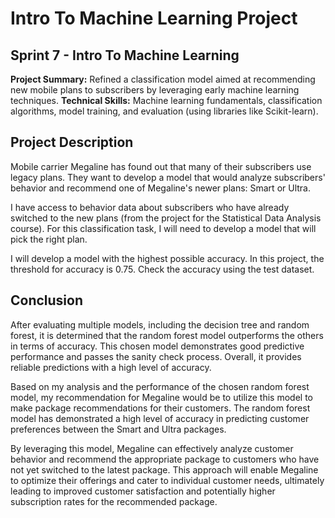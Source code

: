 # Intro To Machine Learning Project
## Sprint 7 - Intro To Machine Learning
**Project Summary:** Refined a classification model aimed at recommending new mobile plans to subscribers by leveraging early machine learning techniques.
**Technical Skills:** Machine learning fundamentals, classification algorithms, model training, and evaluation (using libraries like Scikit-learn).

## Project Description

Mobile carrier Megaline has found out that many of their subscribers use legacy plans. They want to develop a model that would analyze subscribers' behavior and recommend one of Megaline's newer plans: Smart or Ultra. 

I have access to behavior data about subscribers who have already switched to the new plans (from the project for the Statistical Data Analysis course). For this classification task, I will need to develop a model that will pick the right plan. 

I will develop a model with the highest possible accuracy. In this project, the threshold for accuracy is 0.75. Check the accuracy using the test dataset.  

## Conclusion
After evaluating multiple models, including the decision tree and random forest, it is determined that the random forest model outperforms the others in terms of accuracy. This chosen model demonstrates good predictive performance and passes the sanity check process. Overall, it provides reliable predictions with a high level of accuracy.

Based on my analysis and the performance of the chosen random forest model, my recommendation for Megaline would be to utilize this model to make package recommendations for their customers. The random forest model has demonstrated a high level of accuracy in predicting customer preferences between the Smart and Ultra packages.

By leveraging this model, Megaline can effectively analyze customer behavior and recommend the appropriate package to customers who have not yet switched to the latest package. This approach will enable Megaline to optimize their offerings and cater to individual customer needs, ultimately leading to improved customer satisfaction and potentially higher subscription rates for the recommended package.
